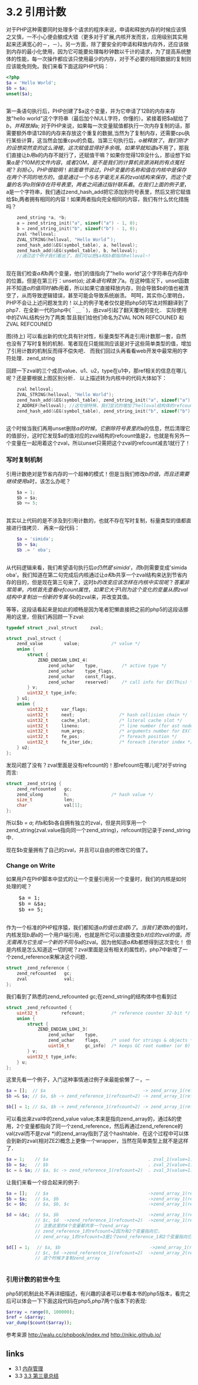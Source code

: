 # 3.2 引用计数 

对于PHP这种需要同时处理多个请求的程序来说，申请和释放内存的时候应该慎之又慎，一不小心便会酿成大错（更多对于扩展,内核开发而言，应用级别其实用起来还满宽心的－，－）。另一方面，除了要安全的申请和释放内存外，还应该做到内存的最小化使用，因为它可能要处理每秒钟数以千计的请求，为了提高系统整体的性能，每一次操作都应该只使用最少的内存，对于不必要的相同数据的复制则应该能免则免。我们来看下面这段PHP代码：
````php
<?php
$a = 'Hello World';
$b = $a;
unset($a);		
		
````
第一条语句执行后，PHP创建了$a这个变量，并为它申请了12B的内存来存放"hello world"这个字符串（最后加个NULL字符，你懂的）。紧接着把$a赋给了$b，并释放掉$a;
对于PHP来说，如果每一次变量赋值都执行一次内存复制的话，那需要额外申请12B的内存来存放这个重复的数据,当然为了复制内存，还需要cpu执行某些计算，这当然会加重cpu的负载。当第三句执行后，$a被释放了，我们刚才的设想突然变的这么滑稽，这次赋值显得好多余哦。如果早就知道$a不用了，那我们直接让$b用$a的内存不就行了，还赋值干嘛？如果你觉得12B没什么，那设想下如果$a是个10M的文件内容，或者20M，是不是我们的计算机资源消耗的有点冤枉呢？
别担心，PHP很聪明！
前面章节说过，PHP变量的名称和值在内核中是保存在两个不同的地方的，值是通过一个与名字毫无关系的zval结构来保存，而这个变量的名字a则保存在符号表里，两者之间通过指针联系着。在我们上面的例子里，$a是一个字符串，我们通过zend_hash_add把它添加到符号表里，然后又把它赋值给$b,两者拥有相同的内容！如果两者指向完全相同的内容，我们有什么优化措施吗？
````c
	zend_string *a, *b;
	a = zend_string_init("a", sizeof("a") - 1, 0);
	b = zend_string_init("b", sizeof("b") - 1, 0);
	zval *helloval;
	ZVAL_STRING(helloval, "Hello World＂);
	zend_hash_add(&EG(symbol_table), a, helloval);
	zend_hash_add(&EG(symbol_table), b, helloval);
	//通过这个例子我们看出了，我们可以把$a和$b都指向helloval~!	
		
````
现在我们检查$a和$b两个变量，他们的值指向了"hello world"这个字符串在内存中的位置。但是在第三行：unset($a);这条语句释放了$a。在这种情况下，unset函数并不知道$a的值同时被$b用着，所以如果它直接释放内存，则会导致$b的值也被清空了，从而导致逻辑错误，甚至可能会导致系统崩溃。
呵呵，其实你心里明白，PHP不会让上述问题发生的！以上的例子笔者仅仅是把php5的写法对照翻译到了php7．在全新一代的php中(＾＿＾)，由zval引起了翻天覆地的变化．
实际使用中的ZVAL结构分为了两类:暂且我们给他们命名为ZVAL NON REFCOUNED 和　ZVAL REFCOUNED








图(待上)
可以看出新的优化具有针对性，标量类型不再走引用计数那一套，自然也没有了写时复制的机制．笔者现在只能揣测应该是对于这些简单类型的值，增加了引用计数的机制反而得不偿失吧．
而我们回过头再看看web开发中最常用的字符处理．zend_string


回顾一下zval的三个成员value、u1、u2，type在u1中，那ref相关的信息在哪儿呢？还是要根据上图区别分析．
以上描述转为内核中的代码大体如下：
````c
	zval helloval;
	ZVAL_STRING(helloval, "Hello World");
	zend_hash_add(&EG(symbol_table), zend_string_init("a", sizeof("a") - 1, 0), &helloval);
	Z_ADDREF(helloval); //这句很特殊，我们显式的增加了helloval结构体的refcount，注意标量类型是不会有效果的
	zend_hash_add(&EG(symbol_table), zend_string_init("b", sizeof("b") - 1, 0), &helloval);	
		
````
这个时候当我们再用unset删除$a的时候，它删除符号表里的$a的信息，然后清理它的值部分，这时它发现$a的值对应的zval结构的refcount值是2，也就是有另外一个变量在一起用着这个zval，所以unset只需把这个zval的refcount减去1就行了！
### 写时复制机制
引用计数绝对是节省内存的一个超棒的模式！但是当我们修改$b的值，而且还需要继续使用$a时，该怎么办呢？
````c
	$a = 1;
	$b = $a;
	$b += 5;
    	
````
其实以上代码的是不涉及到引用计数的，也就不存在写时复制，标量类型的值都直接进行值拷贝．
再来一段代码：
````php
	$a = 'simida';
	$b = $a;
	$b .= ' oba';
    	
````
从代码逻辑来看，我们希望语句执行后$a仍然是'simida'，而$b则需要变成'simida oba'。我们知道在第二句完成后内核通过让$a和$b共享一个zval结构来达到节省内存的目的，但是现在第三句来了，这时$b的改变应该怎样在内核中实现呢？ 答案非常简单，内核首先查看refcount属性，如果它大于1则为这个变化的变量从原zval结构中复制出一份新的专属与$b的zval来，并改变其值。

等等，这段话看起来是如此的顺畅是因为笔者犯懒直接把之前的php5的这段话挪用的这里，但我们再回顾一下zval:
````c
typedef struct _zval_struct     zval;

struct _zval_struct {
	zend_value        value;			/* value */
	union {
		struct {
			ZEND_ENDIAN_LOHI_4(
				zend_uchar    type,			/* active type */
				zend_uchar    type_flags,
				zend_uchar    const_flags,
				zend_uchar    reserved)	    /* call info for EX(This) */
		} v;
		uint32_t type_info;
	} u1;
	union {
		uint32_t     var_flags;
		uint32_t     next;                 /* hash collision chain */
		uint32_t     cache_slot;           /* literal cache slot */
		uint32_t     lineno;               /* line number (for ast nodes) */
		uint32_t     num_args;             /* arguments number for EX(This) */
		uint32_t     fe_pos;               /* foreach position */
		uint32_t     fe_iter_idx;          /* foreach iterator index */
	} u2;
};

````

发现问题了没有？zval里面是没有refcount的！那refcount在哪儿呢?对于string而言:

````c
struct _zend_string {
	zend_refcounted   gc;
	zend_ulong        h;                /* hash value */
	size_t            len;
	char              val[1];
};

````
所以$b = $a;时$a和$b各自拥有独立的zval，但是共同享用一个zend_string(zval.value指向同一个zend_string)，refcount则记录于zend_string中．


现在$b变量拥有了自己的zval，并且可以自由的修改它的值了。

### Change on Write
如果用户在PHP脚本中显式的让一个变量引用另一个变量时，我们的内核是如何处理的呢？
<pre>
	$a = 1;
	$b = &$a;
	$b += 5;    	
    	</pre>
作为一个标准的PHP程序猿，我们都知道$a的值也变成6了。当我们更改$b的值时，内核发现$b是$a的一个用户端引用，也就是所它可以直接改变$b对应的zval的值，而无需再为它生成一个新的不同与$a的zval。因为他知道$a和$b都想得到这次变化！
但是内核是怎么知道这一切的呢？zval里面是没有相关的属性的，php7中新增了一个zend_reference来解决这个问题．
````c
struct _zend_reference {
	zend_refcounted   gc;
	zval              val;
};
````
我们看到了熟悉的zend_refcounted   gc;在zend_string的结构体中也看到过
````c
struct _zend_refcounted {
	uint32_t         refcount;			/* reference counter 32-bit */
	union {
		struct {
			ZEND_ENDIAN_LOHI_3(
				zend_uchar    type,
				zend_uchar    flags,    /* used for strings & objects */
				uint16_t      gc_info)  /* keeps GC root number (or 0) and color */
		} v;
		uint32_t type_info;
	} u;
};
````
这里先看一个例子，入门这种事情通过例子来最能偷懒了－，－
````php
$a = [];  // $a                                     -> zend_array_1(refcount=1, value=[])
$b =& $a; // $a, $b -> zend_reference_1(refcount=2) -> zend_array_1(refcount=1, value=[])

$b[] = 1; // $a, $b -> zend_reference_1(refcount=2) -> zend_array_1(refcount=1, value=[1])

````
可以看出来zval中的zend_value        value;本来是指向zend_array的，通过&的使用，2个变量都指向了同一个zend_reference，然后再通过zend_reference的val(zval而不是zval *)的zend_array指到了这个hashtable．在这个过程中可以体会到新的zval(相对ZE2)概念上更像一个wrapper，当然在简单类型上就不是这样了．
````php
$a = 1;    // $a                                      . zval_1(value=1)
$b = $a;   // $b                                      . zval_2(value=1)
$c = & $a; // $a, $c -> zend_reference_1(refcount=2)  . zval_3(value=1)　这里不是zval_1哟
````

让我们来看一个综合起来的例子:
````php
$a = [];   // $a                                      ->zend_array_1(refcount=1, value=[])
$b = $a;   // $a, $b                                  ->zend_array_1(refcount=2, value=[])
$c = $b;   // $a, $b, $c                              ->zend_array_1(refcount=3, value=[])

$d = &$c;  // $a, $b                                  ->zend_array_1(refcount=3, value=[])
           // $c, $d  ->zend_reference_1(refcount=2)  ->zend_array_1(refcount=3, value=[])
           // 注意这里的4个变量都共享一个zend_array
           // zend_reference_1的refcount=2因为有2个变量指向它，　
           // zend_array_1的refcount=3是1个zend_reference_1和2个变量指向它.

$d[] = 1;　 // $a, $b                                  ->zend_array_1(refcount=2, value=[])
           // $c, $d ->zend_referentce_1(refcount=2)  ->zend_array_2(refcount=1, value=[1])
           // 这个时候才复制zend_array



`````
### 引用计数的前世今生
php5的机制此处不再详细描述，有兴趣的读者可以参看本书的php5版本，看完之后可以体会一下下面这段代码在php5,php7两个版本下的表现:
````php
$array = range(0, 100000);
$ref = &$array;
var_dump($count($array));

````

参考来源
http://walu.cc/phpbook/index.md
http://nikic.github.io/

## links
   * 3.1 [内存管理](<3.1.md>)
   * 3.3 [3.3 第三章总结](<3.3.md>)

